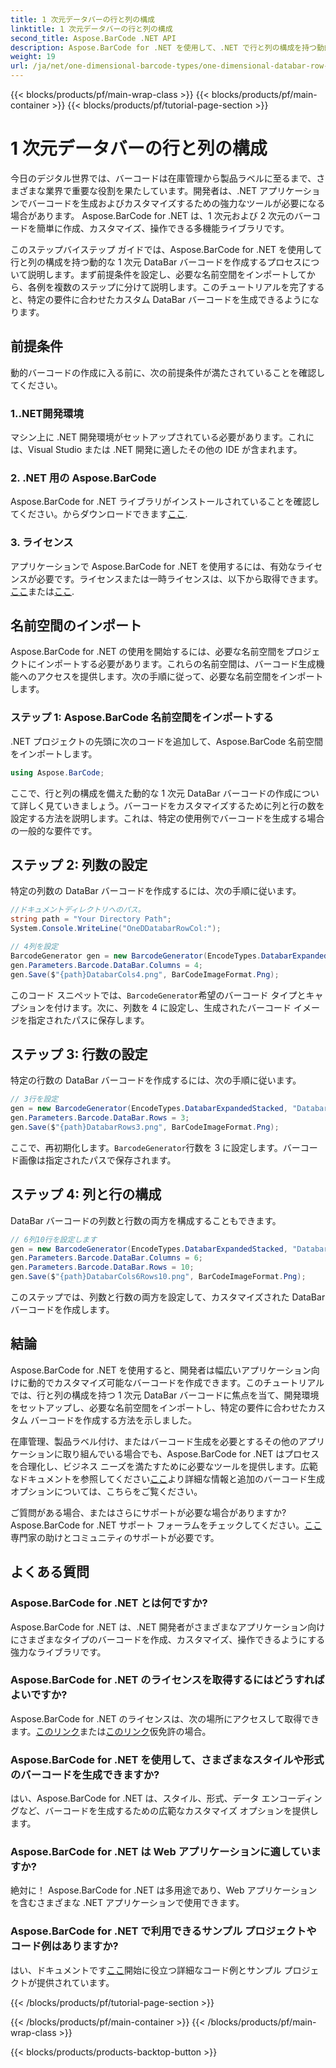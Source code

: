 ```yaml
---
title: 1 次元データバーの行と列の構成
linktitle: 1 次元データバーの行と列の構成
second_title: Aspose.BarCode .NET API
description: Aspose.BarCode for .NET を使用して、.NET で行と列の構成を持つ動的 1 次元 DataBar バーコードを生成します。カスタマイズも簡単に！
weight: 19
url: /ja/net/one-dimensional-barcode-types/one-dimensional-databar-row-column-configuration/
---
```


{{< blocks/products/pf/main-wrap-class >}}
{{< blocks/products/pf/main-container >}}
{{< blocks/products/pf/tutorial-page-section >}}

# 1 次元データバーの行と列の構成


今日のデジタル世界では、バーコードは在庫管理から製品ラベルに至るまで、さまざまな業界で重要な役割を果たしています。開発者は、.NET アプリケーションでバーコードを生成およびカスタマイズするための強力なツールが必要になる場合があります。 Aspose.BarCode for .NET は、1 次元および 2 次元のバーコードを簡単に作成、カスタマイズ、操作できる多機能ライブラリです。

このステップバイステップ ガイドでは、Aspose.BarCode for .NET を使用して行と列の構成を持つ動的な 1 次元 DataBar バーコードを作成するプロセスについて説明します。まず前提条件を設定し、必要な名前空間をインポートしてから、各例を複数のステップに分けて説明します。このチュートリアルを完了すると、特定の要件に合わせたカスタム DataBar バーコードを生成できるようになります。

## 前提条件

動的バーコードの作成に入る前に、次の前提条件が満たされていることを確認してください。

### 1..NET開発環境

マシン上に .NET 開発環境がセットアップされている必要があります。これには、Visual Studio または .NET 開発に適したその他の IDE が含まれます。

### 2. .NET 用の Aspose.BarCode

 Aspose.BarCode for .NET ライブラリがインストールされていることを確認してください。からダウンロードできます[ここ](https://releases.aspose.com/barcode/net/).

### 3. ライセンス

アプリケーションで Aspose.BarCode for .NET を使用するには、有効なライセンスが必要です。ライセンスまたは一時ライセンスは、以下から取得できます。[ここ](https://purchase.aspose.com/buy)または[ここ](https://purchase.aspose.com/temporary-license/).

## 名前空間のインポート

Aspose.BarCode for .NET の使用を開始するには、必要な名前空間をプロジェクトにインポートする必要があります。これらの名前空間は、バーコード生成機能へのアクセスを提供します。次の手順に従って、必要な名前空間をインポートします。

### ステップ 1: Aspose.BarCode 名前空間をインポートする

.NET プロジェクトの先頭に次のコードを追加して、Aspose.BarCode 名前空間をインポートします。

```csharp
using Aspose.BarCode;
```

ここで、行と列の構成を備えた動的な 1 次元 DataBar バーコードの作成について詳しく見ていきましょう。バーコードをカスタマイズするために列と行の数を設定する方法を説明します。これは、特定の使用例でバーコードを生成する場合の一般的な要件です。

## ステップ 2: 列数の設定

特定の列数の DataBar バーコードを作成するには、次の手順に従います。

```csharp
//ドキュメントディレクトリへのパス。
string path = "Your Directory Path";
System.Console.WriteLine("OneDDatabarRowCol:");

// 4列を設定
BarcodeGenerator gen = new BarcodeGenerator(EncodeTypes.DatabarExpandedStacked, "Databar Expanded Stacked long");
gen.Parameters.Barcode.DataBar.Columns = 4;
gen.Save($"{path}DatabarCols4.png", BarCodeImageFormat.Png);
```

このコード スニペットでは、`BarcodeGenerator`希望のバーコード タイプとキャプションを付けます。次に、列数を 4 に設定し、生成されたバーコード イメージを指定されたパスに保存します。

## ステップ 3: 行数の設定

特定の行数の DataBar バーコードを作成するには、次の手順に従います。

```csharp
// 3行を設定
gen = new BarcodeGenerator(EncodeTypes.DatabarExpandedStacked, "Databar Expanded Stacked long");
gen.Parameters.Barcode.DataBar.Rows = 3;
gen.Save($"{path}DatabarRows3.png", BarCodeImageFormat.Png);
```

ここで、再初期化します。`BarcodeGenerator`行数を 3 に設定します。バーコード画像は指定されたパスで保存されます。

## ステップ 4: 列と行の構成

DataBar バーコードの列数と行数の両方を構成することもできます。

```csharp
// 6列10行を設定します
gen = new BarcodeGenerator(EncodeTypes.DatabarExpandedStacked, "Databar Expanded Stacked long");
gen.Parameters.Barcode.DataBar.Columns = 6;
gen.Parameters.Barcode.DataBar.Rows = 10;
gen.Save($"{path}DatabarCols6Rows10.png", BarCodeImageFormat.Png);
```

このステップでは、列数と行数の両方を設定して、カスタマイズされた DataBar バーコードを作成します。

## 結論

Aspose.BarCode for .NET を使用すると、開発者は幅広いアプリケーション向けに動的でカスタマイズ可能なバーコードを作成できます。このチュートリアルでは、行と列の構成を持つ 1 次元 DataBar バーコードに焦点を当て、開発環境をセットアップし、必要な名前空間をインポートし、特定の要件に合わせたカスタム バーコードを作成する方法を示しました。

在庫管理、製品ラベル付け、またはバーコード生成を必要とするその他のアプリケーションに取り組んでいる場合でも、Aspose.BarCode for .NET はプロセスを合理化し、ビジネス ニーズを満たすために必要なツールを提供します。広範なドキュメントを参照してください[ここ](https://reference.aspose.com/barcode/net/)より詳細な情報と追加のバーコード生成オプションについては、こちらをご覧ください。

ご質問がある場合、またはさらにサポートが必要な場合がありますか? Aspose.BarCode for .NET サポート フォーラムをチェックしてください。[ここ](https://forum.aspose.com/c/barcode/13)専門家の助けとコミュニティのサポートが必要です。

## よくある質問

### Aspose.BarCode for .NET とは何ですか?
Aspose.BarCode for .NET は、.NET 開発者がさまざまなアプリケーション向けにさまざまなタイプのバーコードを作成、カスタマイズ、操作できるようにする強力なライブラリです。

### Aspose.BarCode for .NET のライセンスを取得するにはどうすればよいですか?
 Aspose.BarCode for .NET のライセンスは、次の場所にアクセスして取得できます。[このリンク](https://purchase.aspose.com/buy)または[このリンク](https://purchase.aspose.com/temporary-license/)仮免許の場合。

### Aspose.BarCode for .NET を使用して、さまざまなスタイルや形式のバーコードを生成できますか?
はい、Aspose.BarCode for .NET は、スタイル、形式、データ エンコーディングなど、バーコードを生成するための広範なカスタマイズ オプションを提供します。

### Aspose.BarCode for .NET は Web アプリケーションに適していますか?
絶対に！ Aspose.BarCode for .NET は多用途であり、Web アプリケーションを含むさまざまな .NET アプリケーションで使用できます。

### Aspose.BarCode for .NET で利用できるサンプル プロジェクトやコード例はありますか?
はい、ドキュメントです[ここ](https://reference.aspose.com/barcode/net/)開始に役立つ詳細なコード例とサンプル プロジェクトが提供されています。



{{< /blocks/products/pf/tutorial-page-section >}}

{{< /blocks/products/pf/main-container >}}
{{< /blocks/products/pf/main-wrap-class >}}

{{< blocks/products/products-backtop-button >}}
